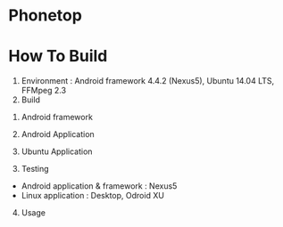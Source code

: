 Phonetop
========
How To Build
========
1. Environment : Android framework 4.4.2 (Nexus5), Ubuntu 14.04 LTS, FFMpeg 2.3
2. Build
 1) Android framework

 2) Android Application
 
 3) Ubuntu Application
 
3. Testing
 - Android application & framework : Nexus5
 - Linux application : Desktop, Odroid XU 
4. Usage
